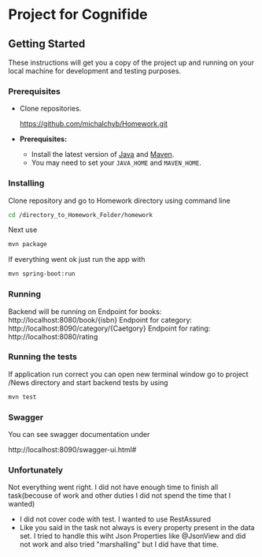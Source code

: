 # Project for Cognifide 

## Getting Started

These instructions will get you a copy of the project up and running on your local machine for development and testing purposes.

### Prerequisites

* Clone repositories.

	https://github.com/michalchyb/Homework.git		

* **Prerequisites:**
    * Install the latest version of [Java](https://java.com) and [Maven](https://maven.apache.org/download.html).
    * You may need to set your `JAVA_HOME` and `MAVEN_HOME`. 


### Installing

Clone repository and go to Homework directory using command line
```bash
cd /directory_to_Homework_Folder/homework
```
Next use
```bash
mvn package
```
If everything went ok just run the app with
```bash
mvn spring-boot:run 

```

### Running
Backend will be running on 
Endpoint for books: http://localhost:8080/book/{isbn}
Endpoint for category: http://localhost:8090/category/{Caetgory}
Endpoint for rating: http://localhost:8080/rating       


### Running the tests

If application run correct you can open new terminal window go to project /News directory and start backend tests by using 
```bash
mvn test
```

### Swagger
You can see swagger documentation under 

http://localhost:8090/swagger-ui.html#



### Unfortunately 
Not everything went right. I did not have enough time to finish all task(becouse of work and other duties I did not spend the time that I wanted)
- I did not cover code with test. I wanted to use RestAssured
- Like you said in the task not always is every property present in the data set. 
  I tried to handle this wiht Json Properties like @JsonView and did not work and also tried "marshalling" but I did have that time.
